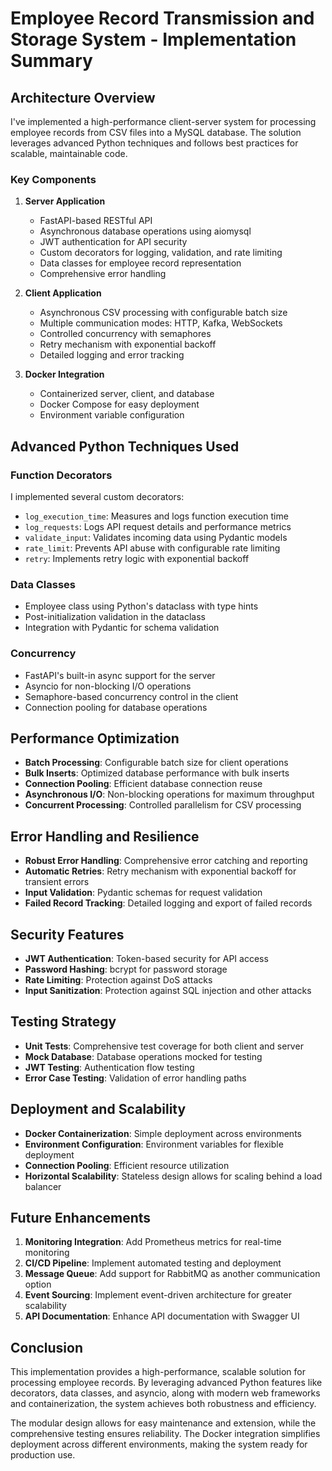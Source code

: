 # Employee Record Transmission and Storage System - Implementation Summary

## Architecture Overview

I've implemented a high-performance client-server system for processing employee records from CSV files into a MySQL database. The solution leverages advanced Python techniques and follows best practices for scalable, maintainable code.

### Key Components

1. **Server Application**
   - FastAPI-based RESTful API
   - Asynchronous database operations using aiomysql
   - JWT authentication for API security
   - Custom decorators for logging, validation, and rate limiting
   - Data classes for employee record representation
   - Comprehensive error handling

2. **Client Application**
   - Asynchronous CSV processing with configurable batch size
   - Multiple communication modes: HTTP, Kafka, WebSockets
   - Controlled concurrency with semaphores
   - Retry mechanism with exponential backoff
   - Detailed logging and error tracking

3. **Docker Integration**
   - Containerized server, client, and database
   - Docker Compose for easy deployment
   - Environment variable configuration

## Advanced Python Techniques Used

### Function Decorators
I implemented several custom decorators:
- `log_execution_time`: Measures and logs function execution time
- `log_requests`: Logs API request details and performance metrics
- `validate_input`: Validates incoming data using Pydantic models
- `rate_limit`: Prevents API abuse with configurable rate limiting
- `retry`: Implements retry logic with exponential backoff

### Data Classes
- Employee class using Python's dataclass with type hints
- Post-initialization validation in the dataclass
- Integration with Pydantic for schema validation

### Concurrency
- FastAPI's built-in async support for the server
- Asyncio for non-blocking I/O operations
- Semaphore-based concurrency control in the client
- Connection pooling for database operations

## Performance Optimization

- **Batch Processing**: Configurable batch size for client operations
- **Bulk Inserts**: Optimized database performance with bulk inserts
- **Connection Pooling**: Efficient database connection reuse
- **Asynchronous I/O**: Non-blocking operations for maximum throughput
- **Concurrent Processing**: Controlled parallelism for CSV processing

## Error Handling and Resilience

- **Robust Error Handling**: Comprehensive error catching and reporting
- **Automatic Retries**: Retry mechanism with exponential backoff for transient errors
- **Input Validation**: Pydantic schemas for request validation
- **Failed Record Tracking**: Detailed logging and export of failed records

## Security Features

- **JWT Authentication**: Token-based security for API access
- **Password Hashing**: bcrypt for password storage
- **Rate Limiting**: Protection against DoS attacks
- **Input Sanitization**: Protection against SQL injection and other attacks

## Testing Strategy

- **Unit Tests**: Comprehensive test coverage for both client and server
- **Mock Database**: Database operations mocked for testing
- **JWT Testing**: Authentication flow testing
- **Error Case Testing**: Validation of error handling paths

## Deployment and Scalability

- **Docker Containerization**: Simple deployment across environments
- **Environment Configuration**: Environment variables for flexible deployment
- **Connection Pooling**: Efficient resource utilization
- **Horizontal Scalability**: Stateless design allows for scaling behind a load balancer

## Future Enhancements

1. **Monitoring Integration**: Add Prometheus metrics for real-time monitoring
2. **CI/CD Pipeline**: Implement automated testing and deployment
3. **Message Queue**: Add support for RabbitMQ as another communication option
4. **Event Sourcing**: Implement event-driven architecture for greater scalability
5. **API Documentation**: Enhance API documentation with Swagger UI

## Conclusion

This implementation provides a high-performance, scalable solution for processing employee records. By leveraging advanced Python features like decorators, data classes, and asyncio, along with modern web frameworks and containerization, the system achieves both robustness and efficiency.

The modular design allows for easy maintenance and extension, while the comprehensive testing ensures reliability. The Docker integration simplifies deployment across different environments, making the system ready for production use.

